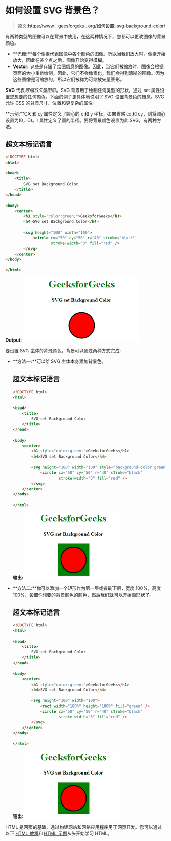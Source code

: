 # 如何设置 SVG 背景色？

> 原文:[https://www . geesforgeks . org/如何设置-svg-background-color/](https://www.geeksforgeeks.org/how-to-set-the-svg-background-color/)

有两种类型的图像可以在背景中使用，在这两种情况下，您都可以更改图像的背景颜色。

*   **光栅:**每个像素代表图像中各个颜色的图像。所以当我们放大时，像素开始放大，因此在某个点之后，图像开始变得模糊。
*   **Vector:** 这些是存储了绘图信息的图像。因此，当它们被缩放时，图像会根据页面的大小重新绘制。因此，它们不会像素化，我们会得到清晰的图像。因为这些图像是可缩放的，所以它们被称为可缩放矢量图形。

**SVG** 代表*可缩放矢量图形*。SVG 背景用于绘制任何类型的形状，通过 set 属性设置您想要的任何颜色。下面的例子更具体地说明了 SVG 设置背景色的概念。SVG 允许 CSS 的背景尺寸、位置和更复杂的属性。

**示例:**CX 和 cy 属性定义了圆心的 x 和 y 坐标。如果省略 cx 和 cy，则将圆心设置为(0，0)。r 属性定义了圆的半径。要将背景颜色设置为此 SVG，有两种方法。

## 超文本标记语言

```html
<!DOCTYPE html>
<html>

<head>
    <title>
        SVG set Background Color
    </title>
</head>

<body>
    <center>
        <h1 style="color:green;">GeeksforGeeks</h1>
        <h4>SVG set Background Color</h4>

        <svg height="100" width="100">
            <circle cx="50" cy="50" r="40" stroke="black" 
                    stroke-width="3" fill="red" />
        </svg>
    </center>
</body>

</html>
```

**Output:**
![](img/e729011a364775f0653b0bb970381623.png)

要设置 SVG 主体的背景颜色，背景可以通过两种方式完成:

*   **方法一:**可以给 SVG 主体本身添加背景色。

    ## 超文本标记语言

    ```html
    <!DOCTYPE html>
    <html>

    <head>
        <title>
            SVG set Background Color
        </title>
    </head>

    <body>
        <center>
            <h1 style="color:green;">GeeksforGeeks</h1>
            <h4>SVG set Background Color</h4>

            <svg height="100" width="100" style="background-color:green">
                <circle cx="50" cy="50" r="40" stroke="black" 
                        stroke-width="3" fill="red" />
            </svg>
        </center>
    </body>

    </html>
    ```

    **输出:**
    ![](img/e3f63d70070382058197d2d50b338b1c.png)
*   **方法二:**你可以添加一个矩形作为第一层或者最下层，宽度 100%，高度 100%，设置你想要的背景颜色的颜色，然后我们就可以开始画形状了。

    ## 超文本标记语言

    ```html
    <!DOCTYPE html>
    <html>

    <head>
        <title>
            SVG set Background Color
        </title>
    </head>

    <body>
        <center>
            <h1 style="color:green;">GeeksforGeeks</h1>
            <h4>SVG set Background Color</h4>

            <svg height="100" width="100">
                <rect width="100%" height="100%" fill="green" />
                <circle cx="50" cy="50" r="40" stroke="black"
                        stroke-width="3" fill="red" />
            </svg>
        </center>
    </body>

    </html>
    ```

    **输出:**
    ![](img/e3f63d70070382058197d2d50b338b1c.png)

HTML 是网页的基础，通过构建网站和网络应用程序用于网页开发。您可以通过以下 [HTML 教程](https://www.geeksforgeeks.org/html-tutorials/)和 [HTML 示例](https://www.geeksforgeeks.org/html-examples/)从头开始学习 HTML。